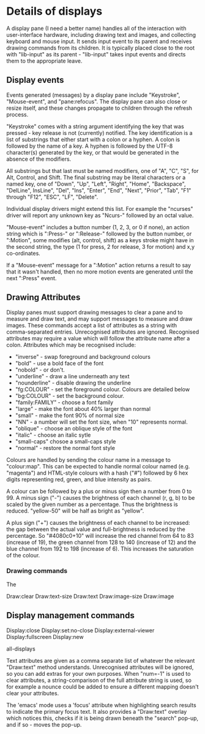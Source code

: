 
# Details of displays

A display pane (I need a better name) handles all of the interaction
with user-interface hardware, including drawing text and images, and
collecting keyboard and mouse input.  It sends input event to its parent
and receives drawing commands from its children.  It is typically placed
close to the root with "lib-input" as its parent - "lib-input" takes
input events and directs them to the appropriate leave.

## Display events

Events generated (messages) by a display pane include "Keystroke",
"Mouse-event", and "pane:refocus".  The display pane can also close or
resize itself, and these changes propagate to children through the
refresh process.

"Keystroke" comes with a string argument identifying the key that was
pressed - key release is not (currently) notified.  The key
identification is a list of substrings that either start with a colon or
a hyphen.  A colon is followed by the name of a key.  A hyphen is
followed by the UTF-8 character(s) generated by the key, or that would
be generated in the absence of the modifiers.

All substrings but that last must be named modifiers, one of "A", "C",
"S", for Alt, Control, and Shift.  The final substring may be literal
characters or a named key, one of "Down", "Up", "Left", "Right", "Home",
"Backspace", "DelLine", InsLine", "Del", "Ins", "Enter", "End", "Next",
"Prior", "Tab", "F1" through "F12", "ESC", "LF", "Delete".

Individual display drivers might extend this list.  For example the
"ncurses" driver will report any unknown key as "Ncurs-" followed by an
octal value.

"Mouse-event" includes a button number (1, 2, 3, or 0 if none), an
action string which is ":Press-" or ":Release-" followed by the button
number, or ":Motion", some modifies (alt, control, shift) as a keys
stroke might have in the second string, the type (1 for press, 2 for
release, 3 for motion) and x,y co-ordinates.

If a "Mouse-event" message for a ":Motion" action returns a result to
say that it wasn't handled, then no more motion events are generated
until the next ":Press" event.

## Drawing Attributes

Display panes must support drawing messages to clear a pane and to
measure and draw text, and may support messages to measure and draw
images.  These commands accept a list of attributes as a string with
comma-separated entries.  Unrecognised attributes are ignored.
Recognised attributes may require a value which will follow the
attribute name after a colon.  Attributes which may be recognised
include:

 - "inverse" - swap foreground and background colours
 - "bold" - use a bold face of the font
 - "nobold" - or don't.
 - "underline" - draw a line underneath any text
 - "nounderline" - disable drawing the underline
 - "fg:COLOUR" - set the foreground colour.  Colours are detailed below
 - "bg:COLOUR" - set the background colour.
 - "family:FAMILY" - choose a font family
 - "large" - make the font about 40% larger than normal
 - "small" - make the font 90% of normal size
 - "NN" - a number will set the font size, when "10" represents normal.
 - "oblique" - choose an oblique style of the font
 - "italic" - choose an italic sytle
 - "small-caps" chosoe a small-caps style
 - "normal" - restore the normal font style

Colours are handled by sending the colour name in a message to
"colour:map".  This can be expected to handle normal colour named (e.g.
"magenta") and HTML-style colours with a hash ("#") followed by 6 hex
digits representing red, green, and blue intensity as pairs.

A colour can be followed by a plus or minus sign then a number from 0 to
99.  A minus sign ("-") causes the brightness of each channel (r, g, b)
to be scaled by the given number as a percentage.  Thus the brightness
is reduced.  "yellow-50" will be half as bright as "yellow".

A plus sign ("+") causes the brightness of each channel to be increased:
the gap between the actual value and full-brightness is reduced by the
percentage.  So "#4080c0+10" will increase the red channel from 64 to
83 (increase of 19), the green channel from 128 to 140 (increase of 12)
and the blue channel from 192 to 198 (increase of 6).  This increases
the saturation of the colour.

### Drawing commands

The 

Draw:clear
Draw:text-size
Draw:text
Draw:image-size
Draw:image

## Display management commands

Display:close
Display:set:no-close
Display:external-viewer
Display:fullscreen
Display:new


all-displays



Text attributes are given as a comma separate list of whatever the relevant "Draw:text"
method understands.  Unrecognised attributes will be ignored, so you can add extras
for your own purposes.
When "num=-1" is used to clear attributes, a string-comparison of the full attribute
string is used, so for example a nounce could be added to ensure a different mapping
doesn't clear your attributes.

The 'emacs' mode uses a 'focus' attribute when highlighting search results to indicate
the primary focus text.  It also provides a "Draw:text" overlay which notices this,
checks if it is being drawn beneath the "search" pop-up, and if so - moves the pop-up.


